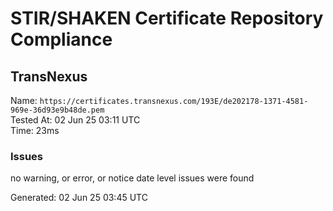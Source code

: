 # STIR/SHAKEN Certificate Repository Compliance

## TransNexus

Name: `https://certificates.transnexus.com/193E/de202178-1371-4581-969e-36d93e9b48de.pem`\
Tested At: 02 Jun 25 03:11 UTC\
Time: 23ms

### Issues

no warning, or error, or notice date level issues were found

Generated: 02 Jun 25 03:45 UTC
